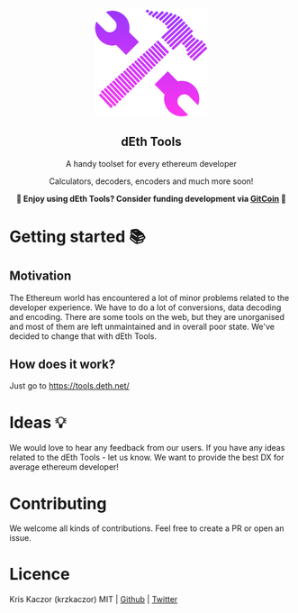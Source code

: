 <p align="center">
  <a src="https://tools.deth.net/"><img src="docs/images/deth-tools.svg" width="200" alt="dEth Tools logo"></a>
  <h2 align="center">dEth Tools</h2>
  <p align="center">A handy toolset for every ethereum developer</p>
  <p align="center">Calculators, decoders, encoders and much more soon!</p>

  <p align="center">
    <strong>💸 Enjoy using dEth Tools? Consider funding development via <a href="https://gitcoin.co/grants/4038/deth-typechain">GitCoin</a> 💸</strong>
  </p>

</p>

# Getting started 📚

## Motivation

The Ethereum world has encountered a lot of minor problems related to the
developer experience. We have to do a lot of conversions, data decoding and
encoding. There are some tools on the web, but they are unorganised and most of
them are left unmaintained and in overall poor state. We've decided to change
that with dEth Tools.

## How does it work?

Just go to https://tools.deth.net/

# Ideas 💡

We would love to hear any feedback from our users. If you have any ideas related
to the dEth Tools - let us know. We want to provide the best DX for average
ethereum developer!

# Contributing

We welcome all kinds of contributions. Feel free to create a PR or open an
issue.

# Licence

Kris Kaczor (krzkaczor) MIT | [Github](https://github.com/krzkaczor) |
[Twitter](https://twitter.com/krzkaczor)
